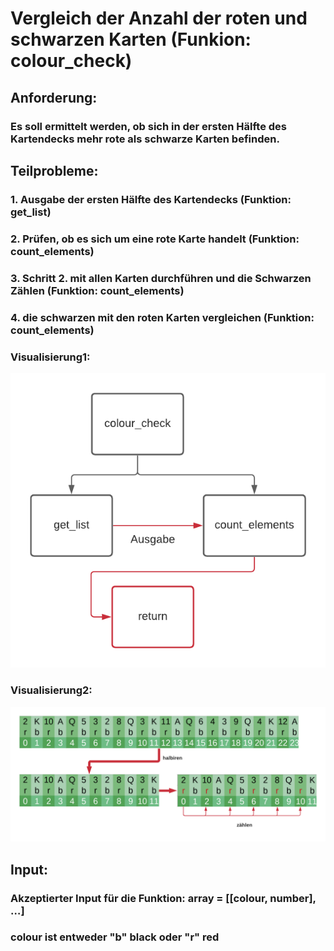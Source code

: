 # **Vergleich der Anzahl der roten und schwarzen Karten (Funkion: colour_check)**

## Anforderung:
### Es soll ermittelt werden, ob sich in der ersten Hälfte des Kartendecks mehr rote als schwarze Karten befinden.

## Teilprobleme:
### 1. Ausgabe der ersten Hälfte des Kartendecks (Funktion: get_list)
### 2. Prüfen, ob es sich um eine rote Karte handelt (Funktion: count_elements)
### 3. Schritt 2. mit allen Karten durchführen und die Schwarzen Zählen (Funktion: count_elements)
### 4. die schwarzen mit den roten Karten vergleichen (Funktion: count_elements)

### Visualisierung1:
![](Teil_Probleme.png)

### Visualisierung2:
![](Visualisierung.png)

## Input:
### Akzeptierter Input für die Funktion: array = [[colour, number], …]
### colour ist entweder "b" black oder "r" red

